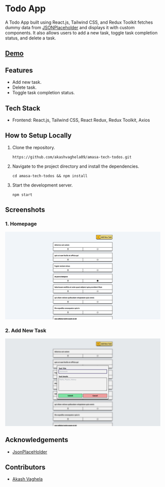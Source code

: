 # Todo App
A Todo App built using React.js, Tailwind CSS, and Redux Toolkit fetches dummy data from [JSONPlaceholder](https://jsonplaceholder.typicode.com/) and displays it with custom components. It also allows users to add a new task, toggle task completion status, and delete a task.

## [Demo](https://todos.app3.in/)

## Features
- Add new task.
- Delete task.
- Toggle task completion status.

## Tech Stack
- Frontend: React.js, Tailwind CSS, React Redux, Redux Toolkit, Axios

## How to Setup Locally
1. Clone the repository.
    ```
    https://github.com/akashvaghela09/amasa-tech-todos.git
    ```
2. Navigate to the project directory and install the dependencies.
    ```
    cd amasa-tech-todos && npm install
    ```
3. Start the development server.
    ```
    npm start
    ```

## Screenshots

### 1. Homepage
![Homepage](./assets/homepage.png)

### 2. Add New Task
![Add New Task](./assets/add-new-task.png)

## Acknowledgements
- [JsonPlaceHolder](https://jsonplaceholder.typicode.com/)

## Contributors
- [Akash Vaghela](https://linkedin.com/in/akashvaghela09/)
